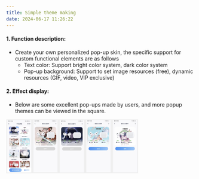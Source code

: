 ```yaml
---
title: Simple theme making
date: 2024-06-17 11:26:22
---
```


#### 1. Function description:
- Create your own personalized pop-up skin, the specific support for custom functional elements are as follows
  - Text color: Support bright color system, dark color system
  - Pop-up background: Support to set image resources (free), dynamic resources (GIF, video, VIP exclusive)
  
#### 2. Effect display:
- Below are some excellent pop-ups made by users, and more popup themes can be viewed in the square.

<img src="theme/img.png" width="70%" alt="">

